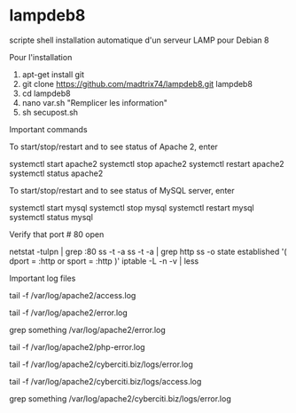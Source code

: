 # lampdeb8
scripte shell installation automatique d'un serveur LAMP pour Debian 8

Pour l'installation 
  1. apt-get install git
  2. git clone https://github.com/madtrix74/lampdeb8.git lampdeb8
  3. cd lampdeb8
  4. nano var.sh "Remplicer les information"
  5. sh secupost.sh
  
Important commands

To start/stop/restart and to see status of Apache 2, enter

  systemctl start apache2
  systemctl stop apache2
  systemctl restart apache2
  systemctl status apache2

To start/stop/restart and to see status of MySQL server, enter

  systemctl start mysql
  systemctl stop mysql
  systemctl restart mysql
  systemctl status mysql

Verify that port # 80 open

  netstat -tulpn | grep :80
  ss -t -a
  ss -t -a | grep http
  ss -o state established '( dport = :http or sport = :http )'
  iptable -L -n -v | less

Important log files

tail -f /var/log/apache2/access.log

tail -f /var/log/apache2/error.log

grep something /var/log/apache2/error.log

tail -f /var/log/apache2/php-error.log

tail -f /var/log/apache2/cyberciti.biz/logs/error.log

tail -f /var/log/apache2/cyberciti.biz/logs/access.log

grep something /var/log/apache2/cyberciti.biz/logs/error.log
